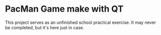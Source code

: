 ﻿# PacMan Game make with QT

This project serves as an unfinished school practical exercise. 
It may never be completed, but it's here just in case.

